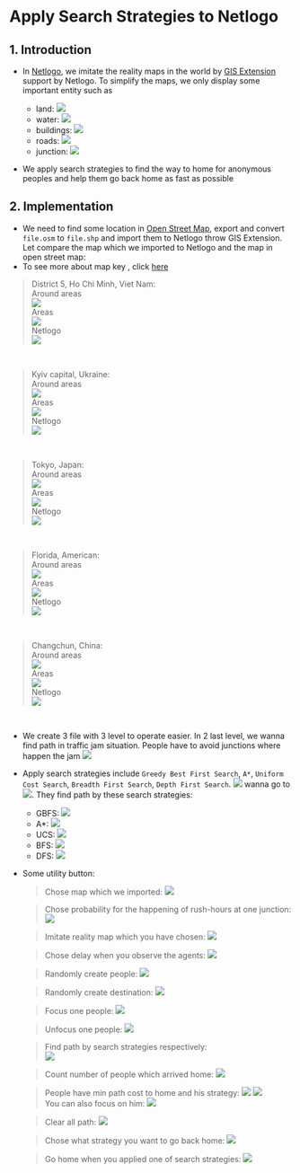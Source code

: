 # Apply Search Strategies to Netlogo

## 1. Introduction

- In [Netlogo](https://ccl.northwestern.edu/netlogo), we imitate the reality maps in the world by [GIS Extension](https://github.com/NetLogo/GIS-Extension) support by Netlogo. 
To simplify the maps, we only display some important entity such as 
    - land: ![](map_key/land.PNG)
    - water: ![](map_key/water.PNG)
    - buildings: ![](map_key/building.PNG)
    - roads: ![](map_key/road.PNG)
    - junction: ![](map_key/junction.PNG) 



- We apply search strategies to find the way to home for anonymous peoples and help them go back home as fast as possible


## 2. Implementation

- We need to find some location in [Open Street Map](https://openstreetmap.org), export and convert `file.osm` to `file.shp` and import them to Netlogo throw GIS Extension. Let compare the map which we imported to Netlogo and the map in open street map:
- To see more about map key , click [here](README.md)

> District 5, Ho Chi Minh, Viet Nam: <br>
Around areas <br>
![](map_from_satelite/HCM_District7_VietNam.png) <br>
Areas <br>
![](map_from_satelite/HCM_District7_VietNam_detail.png) <br>
Netlogo <br>
![](map_from_satelite/HCM_District7_VietNam_gis.png) <br>

<br>

> Kyiv capital, Ukraine: <br>
Around areas <br>
![](map_from_satelite/Kyiv_Ukraine.png) <br>
Areas <br>
![](map_from_satelite/Kyiv_Ukraine_detail.png) <br>
Netlogo <br> 
![](map_from_satelite/Kyiv_Ukraine_gis.png) <br>

<br>

> Tokyo, Japan: <br>
Around areas <br>
![](map_from_satelite/Tokyo_Japan.png) <br>
Areas <br>
![](map_from_satelite/Tokyo_Japan_detail.png) <br>
Netlogo <br>
![](map_from_satelite/Tokyo_Japan_gis.png) <br>

<br>

> Florida, American: <br>
Around areas <br>
![](map_from_satelite/Florida_America.png) <br>
Areas <br>
![](map_from_satelite/Florida_America_detail.png) <br>
Netlogo <br>
![](map_from_satelite/Florida_America_gis.png) <br>

<br>

> Changchun, China: <br>
Around areas <br>
![](map_from_satelite/Changchun_China.png) <br>
Areas <br>
![](map_from_satelite/Changchun_China_detail.png) <br>
Netlogo <br>
![](map_from_satelite/Changchun_China_gis.png) <br>

<br>

- We create 3 file with 3 level to operate easier. In 2 last level, we wanna find path in traffic jam situation. People have to avoid junctions where happen the jam ![](map_key/jam.PNG)

- Apply search strategies include `Greedy Best First Search`, `A*`, `Uniform Cost Search`, `Breadth First Search`, `Depth First Search`. ![](map_key/people.PNG) wanna go to ![](map_key/home.PNG). They find path by these search strategies: 
    - GBFS: ![](map_key/gbfs.PNG) 
    - A*: ![](map_key/a_star.PNG) 
    - UCS: ![](map_key/ucs.PNG)  
    - BFS: ![](map_key/bfs.PNG) 
    - DFS: ![](map_key/dfs.PNG)

- Some utility button:
    > Chose map which we imported: ![](images/button/maptype.PNG)

    > Chose probability for the happening of rush-hours at one junction: ![](images/button/rush_hours_probability.PNG)

    > Imitate reality map which you have chosen: ![](images/button/setup.PNG)

    > Chose delay when you observe the agents: ![](images/button/delay.PNG)

    > Randomly create people: ![](images/button/create_commuters.PNG)

    > Randomly create destination: ![](images/button/create_destination.PNG)

    > Focus one people: ![](images/button/focus.PNG)

    > Unfocus one people: ![](images/button/unfocus.PNG)

    > Find path by search strategies respectively: <br> ![](images/button/find_path.PNG)

    > Count number of people which arrived home: ![](images/button/arrived_home.PNG)

    > People have min path cost to home and his strategy: ![](images/button/min_cost.PNG) ![](images/button/strategy.PNG) 
    > <br> You can also focus on him: ![](images/button/focus_cmt_min_cost.PNG)

    > Clear all path: ![](images/button/reset_road.PNG)

    > Chose what strategy you want to go back home: ![](images/button/strategies.PNG)

    > Go home when you applied one of search strategies: ![](images/button/go.PNG)

    






